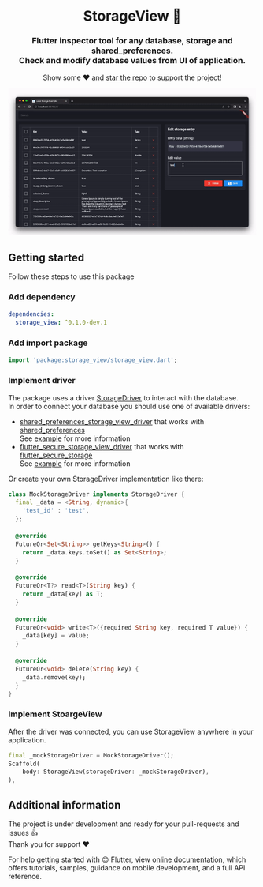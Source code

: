 <h1 align="center"> StorageView 🔎</h1>
<h3 align="center"> Flutter inspector tool for any database, storage and shared_preferences. <br>Check and modify database values from UI of application.</h3>
<p align="center">Show some ❤️ and <a href="https://github.com/Frezyx/storage_view">star the repo</a> to support the project!</p>

<div align="center" >
  <a href="https://github.com/Frezyx/storage_view/blob/main/docs/assets/storage_view_desktop.gif?raw=true">
    <img src="https://github.com/Frezyx/storage_view/blob/main/docs/assets/storage_view_desktop.gif?raw=true"/>
  </a>
</div>

## Getting started
Follow these steps to use this package

### Add dependency

```yaml
dependencies:
  storage_view: ^0.1.0-dev.1
```

### Add import package

```dart
import 'package:storage_view/storage_view.dart';
```

### Implement driver
The package uses a driver [StorageDriver](https://github.com/Frezyx/storage_view/blob/main/packages/storage_view/lib/src/models/storage_driver.dart) to interact with the database. <br>
In order to connect your database you should use one of available drivers: <br>

- [shared_preferences_storage_view_driver](https://github.com/Frezyx/storage_view/tree/main/packages/shared_preferences_storage_view_driver) that works with [shared_preferences](https://pub.dev/packages/shared_preferences) <br> See [example](https://github.com/Frezyx/storage_view/tree/main/examples/shared_preferences_example) for more information
- [flutter_secure_storage_view_driver](https://github.com/Frezyx/storage_view/tree/main/packages/flutter_secure_storage_view_driver) that works with [flutter_secure_storage](https://pub.dev/packages/flutter_secure_storage) <br> See [example](https://github.com/Frezyx/storage_view/tree/main/packages/flutter_secure_storage_view_driver/example) for more information

Or create your own StorageDriver implementation like there:
```dart
class MockStorageDriver implements StorageDriver {
  final _data = <String, dynamic>{
    'test_id' : 'test',
  };

  @override
  FutureOr<Set<String>> getKeys<String>() {
    return _data.keys.toSet() as Set<String>;
  }

  @override
  FutureOr<T?> read<T>(String key) {
    return _data[key] as T;
  }

  @override
  FutureOr<void> write<T>({required String key, required T value}) {
    _data[key] = value;
  }

  @override
  FutureOr<void> delete(String key) {
    _data.remove(key);
  }
}
```

### Implement StoargeView
After the driver was connected, you can use StorageView anywhere in your application.
```dart
final _mockStorageDriver = MockStorageDriver();
Scaffold(
    body: StorageView(storageDriver: _mockStorageDriver),
),
```

## Additional information
The project is under development and ready for your pull-requests and issues 👍<br>
Thank you for support ❤️


For help getting started with 😍 Flutter, view
[online documentation](https://flutter.dev/docs), which offers tutorials, 
samples, guidance on mobile development, and a full API reference.
